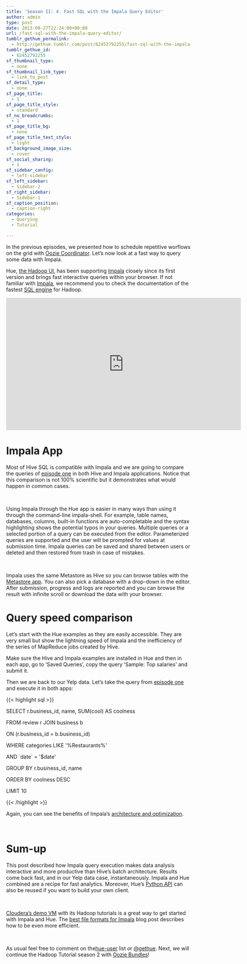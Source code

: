 ```yaml
---
title: 'Season II: 4. Fast SQL with the Impala Query Editor'
author: admin
type: post
date: 2013-09-27T22:24:00+00:00
url: /fast-sql-with-the-impala-query-editor/
tumblr_gethue_permalink:
  - http://gethue.tumblr.com/post/62452792255/fast-sql-with-the-impala-query-editor
tumblr_gethue_id:
  - 62452792255
sf_thumbnail_type:
  - none
sf_thumbnail_link_type:
  - link_to_post
sf_detail_type:
  - none
sf_page_title:
  - 1
sf_page_title_style:
  - standard
sf_no_breadcrumbs:
  - 1
sf_page_title_bg:
  - none
sf_page_title_text_style:
  - light
sf_background_image_size:
  - cover
sf_social_sharing:
  - 1
sf_sidebar_config:
  - left-sidebar
sf_left_sidebar:
  - Sidebar-2
sf_right_sidebar:
  - Sidebar-1
sf_caption_position:
  - caption-right
categories:
  - Querying
  - Tutorial

---
```

<span>In the previous episodes, we presented how to schedule repetitive worflows on the grid with <a href="http://gethue.tumblr.com/post/61597968730/hadoop-tutorials-ii-3-schedule-hive-queries-with">Oozie Coordinator</a>. Let’s now look at a fast way to query some data with Impala.</span>

<p id="docs-internal-guid-40e7f13f-6181-fb3b-54b1-99253b9abffe">
  <span>Hue, </span><a href="http://gethue.com"><span>the Hadoop UI</span></a><span>, has been supporting </span><a href="https://github.com/cloudera/impala"><span>Impala</span></a><span> closely since its first version and brings fast interactive queries within your browser. If not familiar with </span><a href="http://blog.cloudera.com/blog/2012/10/cloudera-impala-real-time-queries-in-apache-hadoop-for-real/"><span>Impala</span></a><span>, we recommend you to check the documentation of the fastest </span><a href="http://www.cloudera.com/content/support/en/documentation/cloudera-impala/cloudera-impala-documentation-v1-latest.html"><span>SQL engine</span></a><span> for Hadoop.</span>
</p>

<iframe src="https://player.vimeo.com/video/75493693?dnt=1&app_id=122963" width="640" height="360" frameborder="0" title="Hadoop Tutorial: Hue - The Impala web UI" allow="autoplay; fullscreen" allowfullscreen></iframe>

# <span>Impala App</span>

<span>Most of Hive SQL is compatible with Impala and we are going to compare the queries of </span>[<span>episode one</span>][1] <span>in both Hive and Impala applications. Notice that this comparison is not 100% scientific but it demonstrates what would happen in common cases.</span>

&nbsp;

<span>Using Impala through the Hue app is easier in many ways than using it through the command-line impala-shell. For example, table names, databases, columns, built-in functions are auto-completable and the syntax highlighting shows the potential typos in your queries. Multiple queries or a selected portion of a query can be executed from the editor. Parameterized queries are supported and the user will be prompted for values at submission time. Impala queries can be saved and shared between users or deleted and then restored from trash in case of mistakes. </span>

&nbsp;

<span>Impala uses the same Metastore as Hive so you can browse tables with the </span>[<span>Metastore app</span>][2]<span>. You can also pick a database with a drop-down in the editor. After submission, progress and logs are reported and you can browse the result with infinite scroll or download the data with your browser.</span>

# <span>Query speed comparison </span>

<span>Let’s start with the Hue examples as they are easily accessible. They are very small but show the lightning speed of Impala and the inefficiency of the series of MapReduce jobs created by Hive.</span>

<span>Make sure the Hive and Impala examples are installed in Hue and then in each app, go to ‘</span><span>Saved Queries</span><span>’, copy the query ‘</span><span>Sample: Top salaries</span><span>’ and submit it.</span>

<span>Then we are back to our Yelp data. Let’s take the query from </span>[<span>episode one</span>][1] <span>and execute it in both apps:</span>

{{< highlight sql >}}

SELECT r.business_id, name, SUM(cool) AS coolness

FROM review r JOIN business b

ON (r.business_id = b.business_id)

WHERE categories LIKE '%Restaurants%'

AND \`date\` = '$date'

GROUP BY r.business_id, name

ORDER BY coolness DESC

LIMIT 10

{{< /highlight >}}

<span>Again, you can see the benefits of Impala’s </span>[<span>architecture and optimization</span>][3]<span>.</span>

<span> </span>

# <span>Sum-up</span>

<span>This post described how Impala query execution makes data analysis interactive and more productive than Hive’s batch architecture. Results come back fast, and in our Yelp data case, instantaneously. Impala and Hue combined are a recipe for fast analytics. Moreover, Hue’s </span>[<span>Python API</span>][4] <span>can also be reused if you want to build your own client. </span>

&nbsp;

[<span>Cloudera’s demo VM</span>][5] with its Hadoop tutorials is a great way to get started with Impala and Hue. The [best file formats for Impala][6] blog post describes how to be even more efficient.

&nbsp;

As usual feel free to comment on the[<span>hue-user</span>][7] list or [<span>@gethue</span>][8]. Next, we will continue the Hadoop Tutorial season 2 with [Oozie Bundles][9]!

 [1]: http://gethue.tumblr.com/post/60376973455/hadoop-tutorials-ii-1-prepare-the-data-for-analysis
 [2]: http://gethue.tumblr.com/post/56804308712/hadoop-tutorial-how-to-access-hive-in-pig-with
 [3]: http://www.cloudera.com/content/cloudera-content/cloudera-docs/Impala/latest/Installing-and-Using-Impala/ciiu_concepts.html
 [4]: http://gethue.tumblr.com/post/49882746559/tutorial-executing-hive-or-impala-queries-with-python
 [5]: https://ccp.cloudera.com/display/SUPPORT/Cloudera+QuickStart+VM
 [6]: http://gethue.tumblr.com/post/64879465564/tutorial-better-file-formats-for-impala-and-quick-sql
 [7]: http://groups.google.com/a/cloudera.org/group/hue-user
 [8]: https://twitter.com/gethue
 [9]: http://gethue.tumblr.com/post/63988110361/hadoop-tutorial-bundle-oozie-coordinators-with-hue
